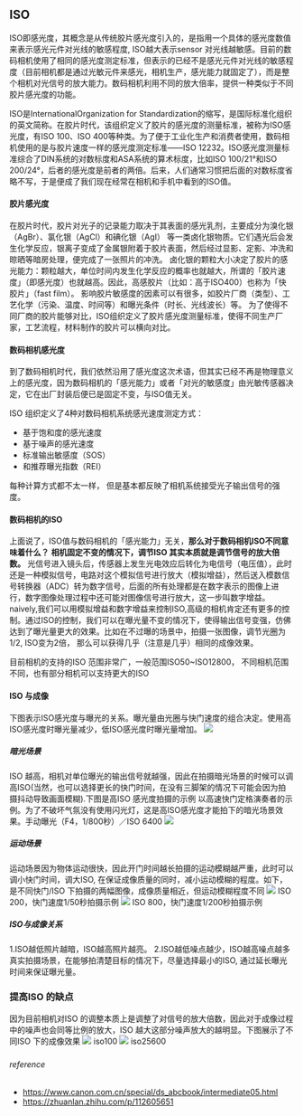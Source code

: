 ## ISO

ISO即感光度，其概念是从传统胶片感光度引入的，是指用一个具体的感光度数值来表示感光元件对光线的敏感程度, ISO越大表示sensor 对光线越敏感。目前的数码相机使用了相同的感光度测定标准，但表示的已经不是感光元件对光线的敏感程度（目前相机都是通过光敏元件来感光，相机生产，感光能力就固定了），而是整个相机对光信号的放大能力。数码相机利用不同的放大倍率，提供一种类似于不同胶片感光度的功能。

ISO是InternationalOrganization for Standardization的缩写，是国际标准化组织的英文简称。在胶片时代，该组织定义了胶片的感光度的测量标准，被称为ISO感光度，有ISO 100、ISO 400等种类。为了便于工业化生产和消费者使用，数码相机使用的是与胶片速度一样的感光度测定标准——ISO 12232。ISO感光度测量标准综合了DIN系统的对数标度和ASA系统的算术标度，比如ISO 100/21°和ISO 200/24°，后者的感光度是前者的两倍。后来，人们通常习惯把后面的对数标度省略不写，于是便成了我们现在经常在相机和手机中看到的ISO值。


#### 胶片感光度
在胶片时代，胶片对光子的记录能力取决于其表面的感光乳剂，主要成分为溴化银（AgBr）、氯化银（AgCl）和碘化银（AgI） 等一类卤化银物质。它们遇光后会发生化学反应，银离子变成了金属银附着于胶片表面，然后经过显影、定影、冲洗和晾晒等暗房处理，便完成了一张照片的冲洗。
卤化银的颗粒大小决定了胶片的感光能力：颗粒越大，单位时间内发生化学反应的概率也就越大，所谓的「胶片速度」（即感光度）也就越高。因此，高感胶片（比如：高于ISO400）也称为「快胶片」（fast film）。
影响胶片敏感度的因素可以有很多，如胶片厂商（类型）、工艺化学（污染、温度、时间等）和曝光条件（时长、光线波长）等。
为了使得不同厂商的胶片能够对比，ISO组织定义了胶片感光度测量标准，使得不同生产厂家，工艺流程，材料制作的胶片可以横向对比。

#### 数码相机感光度

到了数码相机时代，我们依然沿用了感光度这次术语，但其实已经不再是物理意义上的感光度，因为数码相机的「感光能力」或者「对光的敏感度」由光敏传感器决定，它在出厂封装后便已是固定不变，与ISO值无关。

ISO 组织定义了4种对数码相机系统感光速度测定方式：
* 基于饱和度的感光速度
* 基于噪声的感光速度
* 标准输出敏感度（SOS）
* 和推荐曝光指数（REI）

每种计算方式都不太一样， 但是基本都反映了相机系统接受光子输出信号的强度。

#### 数码相机的ISO
上面说了，ISO值与数码相机的「感光能力」无关，**那么对于数码相机ISO不同意味着什么？**
**相机固定不变的情况下，调节ISO 其实本质就是调节信号的放大倍数。** 光信号进入镜头后，传感器上发生光电效应后转化为电信号（电压值），此时还是一种模拟信号，电路对这个模拟信号进行放大（模拟增益），然后送入模数信号转换器（ADC）转为数字信号，后面的所有处理都是在数字表示的图像上进行，数字图像处理过程中还可能对图像信号进行放大，这一步叫数字增益。naively,我们可以用模拟增益和数字增益来控制ISO,高级的相机肯定还有更多的控制。通过ISO的控制，我们可以在曝光量不变的情况下，使得输出信号变强，仿佛达到了曝光量更大的效果。比如在不过曝的场景中，拍摄一张图像，调节光圈为1/2, ISO变为2倍， 那么可以获得几乎（注意是几乎）相同的成像效果。

目前相机的支持的ISO 范围非常广，一般范围ISO50~ISO12800， 不同相机范围不同，也有部分相机可以支持更大的ISO

#### ISO 与成像
下图表示ISO感光度与曝光的关系。曝光量由光圈与快门速度的组合决定。使用高ISO感光度时曝光量减少，低ISO感光度时曝光量增加。
![](./imgs/iso_hv.png)
##### 暗光场景
ISO 越高，相机对单位曝光的输出信号就越强，因此在拍摄暗光场景的时候可以调高ISO(当然，也可以选择更长的快门时间，在没有三脚架的情况下可能会因为拍摄抖动导致画面模糊).下图是高ISO 感光度拍摄的示例
以高速快门定格演奏者的示例。为了不破坏气氛没有使用闪光灯，这是高ISO感光度才能拍下的暗光场景效果。手动曝光（F4，1/800秒）／ISO 6400
![](./imgs/high_iso_dark.jpg)

##### 运动场景
运动场景因为物体运动很快，因此开门时间越长拍摄的运动模糊越严重，此时可以调小快门时间，调大ISO, 在保证成像质量的同时，减小运动模糊的程度。如下，是不同快门/ISO 下拍摄的两幅图像，成像质量相近，但运动模糊程度不同
![](./imgs/iso200.jpg)
ISO 200，快门速度1/50秒拍摄示例
![](./imgs/iso800.jpg)
ISO 800，快门速度1/200秒拍摄示例

##### ISO与成像关系
1.ISO越低照片越暗，ISO越高照片越亮。
2.ISO越低噪点越少，ISO越高噪点越多
真实拍摄场景，在能够拍清楚目标的情况下，尽量选择最小的ISO, 通过延长曝光时间来保证曝光量。
### 提高ISO 的缺点
因为目前相机对ISO 的调整本质上是调整了对信号的放大倍数，因此对于成像过程中的噪声也会同等比例的放大，ISO 越大这部分噪声放大的越明显。下图展示了不同ISO 下的成像效果
![](./imgs/iso100.jpg)
iso100
![](./imgs/iso25600.jpg)
iso25600

###
###### reference
* https://www.canon.com.cn/special/ds_abcbook/intermediate05.html
* https://zhuanlan.zhihu.com/p/112605651